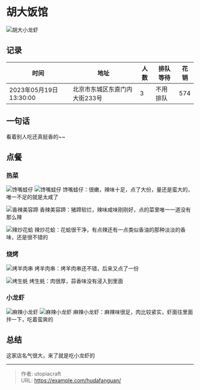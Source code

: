 # 胡大饭馆


<!--more-->
![胡大小龙虾](胡大饭馆.png)

## 记录
| 时间                   | 地址                          | 人数 | 排队等待 | 花销 |
| ---------------------- | ----------------------------- | ---- | -------- | ---- |
| 2023年05月19日13:30:00 | 北京市东城区东直门内大街233号 | 3    | 不用排队 | 574  |

## 一句话
看着别人吃还真挺香的~~

## 点餐

### 热菜
![馋嘴蛙仔](馋嘴蛙仔.png)
![馋嘴蛙仔](馋嘴蛙仔2.png)
馋嘴蛙仔：很嫩，辣味十足，点了大份，量还是蛮大的，唯一不足的就是太咸了

![香辣美容蹄](香辣美容蹄.png)
香辣美容蹄：猪蹄软烂，辣味咸味刚刚好，点的菜里唯一一道没有那么辣

![辣炒花蛤](辣炒花蛤.png)
辣炒花蛤：花蛤很干净，有点辣还有一点类似香油的那种淡淡的香味，还是很不错的

### 烧烤
![烤羊肉串](烤羊肉串.png)
烤羊肉串：烤羊肉串还不错，后来又点了一份


![烤生蚝](烤生蚝.png)
烤生蚝：肉很厚，蒜香味没有浸入到里面
### 小龙虾

![麻辣小龙虾](麻辣小龙虾.png)
![麻辣小龙虾](麻辣小龙虾2.png)
麻辣小龙虾：麻辣味很足，肉比较紧实，虾面往里面拌一下，吃着蛮爽的

## 总结
这家店名气很大，来了就是吃小龙虾的




---

> 作者: utopiacraft  
> URL: https://example.com/hudafanguan/  

